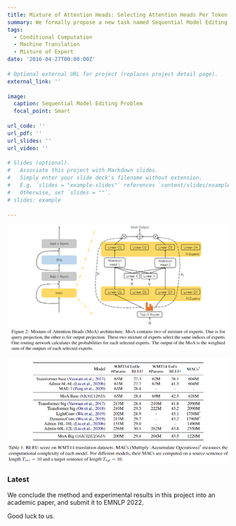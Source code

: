```yaml
---
title: Mixture of Attention Heads: Selecting Attention Heads Per Token
summary: We formally propose a new task named Sequential Model Editing Problem and propose a possible solution named T-Patcher
tags:
  - Conditional Computation
  - Machine Translation
  - Mixture of Expert
date: '2016-04-27T00:00:00Z'

# Optional external URL for project (replaces project detail page).
external_link: ''

image:
  caption: Sequential Model Editing Problem
  focal_point: Smart

url_code: ''
url_pdf: ''
url_slides: ''
url_video: ''

# Slides (optional).
#   Associate this project with Markdown slides.
#   Simply enter your slide deck's filename without extension.
#   E.g. `slides = "example-slides"` references `content/slides/example-slides.md`.
#   Otherwise, set `slides = ""`.
# slides: example

---
```



![Model Framework](model.png)


![Experimental Results](result.png)

### Latest

We conclude the method and experimental results in this project into an academic paper, and submit it to EMNLP 2022.

Good luck to us.